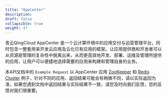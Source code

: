 ```yaml
---
title: "AppCenter"
description: 
draft: false
collapsible: true
weight: 47
---
```


青云QingCloud AppCenter 是一个云计算环境中的应用交付与运营管理平台，同时包含一整套用来开发云应用及云化已有应用的框架。让应用提供商和开发者可以从资源层管理的复杂性中脱离出来，从而更高效地开发、部署、运维及管理所提供的应用，让用户可以便捷地选择需要的应用来构建和管理自身的业务。

本API文档中的 `Example Request` 以 AppCenter 应用 [ZooKeeper](https://appcenter.qingcloud.com/apps/app-tg3lbp0a/ZooKeeper%20on%20QingCloud) 和 [Redis Cluster](https://appcenter.qingcloud.com/apps/app-y6i338bf/Redis%20Cluster%20on%20QingCloud) 例子，针对不同的应用，返回结果可能会有稍微不同，请以实际返回为准，如果您遇到文档中返回结果与实际结果不一致，请您及时向我们反馈，您的反馈对我们很重要。
